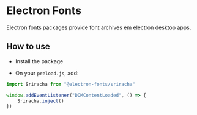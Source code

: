 # Electron Fonts

Electron fonts packages provide font archives em electron desktop apps.

## How to use

* Install the package

* On your `preload.js`, add:

```ts
import Sriracha from "@electron-fonts/sriracha"

window.addEventListener("DOMContentLoaded", () => {
    Sriracha.inject()
})
```